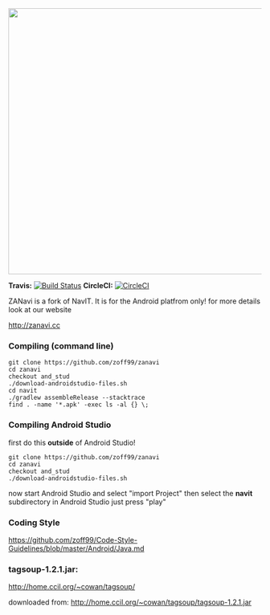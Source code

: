 
<img src="https://cloud.githubusercontent.com/assets/16841860/23113427/4eb1e016-f738-11e6-9b71-7503210245a4.png" width="530" />

**Travis:** [![Build Status](https://travis-ci.org/zoff99/zanavi.png?branch=and_stud)](https://travis-ci.org/zoff99/zanavi/branches)
**CircleCI:** [![CircleCI](https://circleci.com/gh/zoff99/zanavi/tree/and_stud.png?style=badge)](https://circleci.com/gh/zoff99/zanavi/tree/and_stud)


ZANavi is a fork of NavIT. It is for the Android platfrom only!
for more details look at our website

http://zanavi.cc

### Compiling (command line)
```
git clone https://github.com/zoff99/zanavi
cd zanavi
checkout and_stud
./download-androidstudio-files.sh
cd navit
./gradlew assembleRelease --stacktrace
find . -name '*.apk' -exec ls -al {} \;
```

### Compiling Android Studio
first do this **outside** of Android Studio!
```
git clone https://github.com/zoff99/zanavi
cd zanavi
checkout and_stud
./download-androidstudio-files.sh
```
now start Android Studio and select "import Project" then select the **navit** subdirectory
in Android Studio just press "play"


### Coding Style

https://github.com/zoff99/Code-Style-Guidelines/blob/master/Android/Java.md



### tagsoup-1.2.1.jar:

http://home.ccil.org/~cowan/tagsoup/

downloaded from: http://home.ccil.org/~cowan/tagsoup/tagsoup-1.2.1.jar




